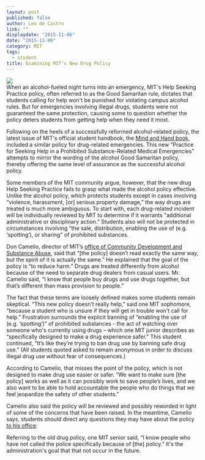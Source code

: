 ```yaml
---
layout: post
published: false
author: Leo de Castro
link: ""
displaydate: "2015-11-06"
date: "2015-11-06"
category: MIT
tags: 
  - student
title: Examining MIT’s New Drug Policy
---
```


![](http://www.collegebound.net/blog/wp-content/uploads/2011/05/shutterstock_71425363.jpg)	
When an alcohol-fueled night turns into an emergency, MIT's Help Seeking Practice policy, often referred to as the Good Samaritan rule, dictates that students calling for help won't be punished for violating campus alcohol rules. But for emergencies involving illegal drugs, students were not guaranteed the same protection, causing some to question whether the policy deters students from getting help when they need it most.
  
Following on the heels of a successfully reformed alcohol-related policy, the latest issue of MIT's official student handbook, the [Mind and Hand book](http://handbook.mit.edu/), included a similar policy for drug-related emergencies. This new “Practice for Seeking Help in a Prohibited Substance-Related Medical Emergencies” attempts to mirror the wording of the alcohol Good Samaritan policy, thereby offering the same level of assurance as the successful alcohol policy.

Some members of the MIT community argue, however, that the new drug Help Seeking Practice fails to grasp what made the alcohol policy effective. Unlike the alcohol policy, which protects students except in cases involving “violence, harassment, [or] serious property damage,” the way drugs are treated is much more ambiguous. To start with, each drug-related incident will be individually reviewed by MIT to determine if it warrants "additional administrative or disciplinary action.” Students also will not be protected in circumstances involving “the sale, distribution, enabling the use of (e.g. ‘spotting’), or sharing" of prohibited substances.

Don Camelio, director of MIT’s [office of Community Development and Substance Abuse](http://studentlife.mit.edu/cdsa), said that “[the policy] doesn’t read exactly the same way, but the spirit of it is actually the same.” He explained that the goal of the policy is “to reduce harm.” Drugs are treated differently from alcohol because of the need to separate drug dealers from casual users. Mr. Camelio said, “I know that people buy drugs and use drugs together, but that’s different than mass provision to people.”
 
The fact that these terms are loosely defined makes some students remain skeptical. “This new policy doesn’t really help,” said one MIT sophomore, “because a student who is unsure if they will get in trouble won’t call for help.” Frustration surrounds the explicit banning of “enabling the use of (e.g. ‘spotting’)” of prohibited substances - the act of watching over someone who's currently using drugs – which one MIT junior describes as “specifically designed to make a drug experience safer.” This student continued, “It’s like they’re trying to ban drug use by banning safe drug use.” (All students quoted asked to remain anonymous in order to discuss illegal drug use without fear of consequences.)

According to Camelio, that misses the point of the policy, which is not designed to make drug use easier or safer. “We want to make sure [the policy] works as well as it can possibly work to save people’s lives, and we also want to be able to hold accountable the people who do things that we feel jeopardize the safety of other students.” 

Camelio also said the policy will be reviewed and possibly reworded in light of some of the concerns that have been raised. In the meantime, Camelio says, students should direct any questions they may have about the policy [to his office](http://studentlife.mit.edu/cdsa/staff). 

Referring to the old drug policy, one MIT senior said, “I know people who have not called the police specifically because of [the] policy.” It's the administration's goal that that not occur in the future. 
